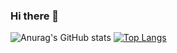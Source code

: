 ### Hi there 👋

![Anurag's GitHub stats](https://github-readme-stats.vercel.app/api?username=OneCalmCloud&show_icons=true&theme=dracula)
[![Top Langs](https://github-readme-stats.vercel.app/api/top-langs/?username=OneCalmCloud&layout=compact)](https://github.com/anuraghazra/github-readme-stats)
<!--
**OneCalmCloud/OneCalmCloud** is a ✨ _special_ ✨ repository because its `README.md` (this file) appears on your GitHub profile.

Here are some ideas to get you started:

- 🔭 I’m currently working on ...
- 🌱 I’m currently learning ...
- 👯 I’m looking to collaborate on ...
- 🤔 I’m looking for help with ...
- 💬 Ask me about ...
- 📫 How to reach me: ...
- 😄 Pronouns: ...
- ⚡ Fun fact: ...
-->
